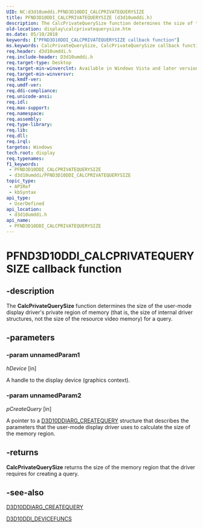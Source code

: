 ```yaml
---
UID: NC:d3d10umddi.PFND3D10DDI_CALCPRIVATEQUERYSIZE
title: PFND3D10DDI_CALCPRIVATEQUERYSIZE (d3d10umddi.h)
description: The CalcPrivateQuerySize function determines the size of the user-mode display driver's private region of memory (that is, the size of internal driver structures, not the size of the resource video memory) for a query.
old-location: display\calcprivatequerysize.htm
ms.date: 05/10/2018
keywords: ["PFND3D10DDI_CALCPRIVATEQUERYSIZE callback function"]
ms.keywords: CalcPrivateQuerySize, CalcPrivateQuerySize callback function [Display Devices], PFND3D10DDI_CALCPRIVATEQUERYSIZE, PFND3D10DDI_CALCPRIVATEQUERYSIZE callback, UserModeDisplayDriverDx10_Functions_79c9e2a9-e27e-4bd8-bc45-20dd14f0627a.xml, d3d10umddi/CalcPrivateQuerySize, display.calcprivatequerysize
req.header: d3d10umddi.h
req.include-header: D3d10umddi.h
req.target-type: Desktop
req.target-min-winverclnt: Available in Windows Vista and later versions of the Windows operating systems.
req.target-min-winversvr: 
req.kmdf-ver: 
req.umdf-ver: 
req.ddi-compliance: 
req.unicode-ansi: 
req.idl: 
req.max-support: 
req.namespace: 
req.assembly: 
req.type-library: 
req.lib: 
req.dll: 
req.irql: 
targetos: Windows
tech.root: display
req.typenames: 
f1_keywords:
 - PFND3D10DDI_CALCPRIVATEQUERYSIZE
 - d3d10umddi/PFND3D10DDI_CALCPRIVATEQUERYSIZE
topic_type:
 - APIRef
 - kbSyntax
api_type:
 - UserDefined
api_location:
 - d3d10umddi.h
api_name:
 - PFND3D10DDI_CALCPRIVATEQUERYSIZE
---
```


# PFND3D10DDI_CALCPRIVATEQUERYSIZE callback function


## -description

The <b>CalcPrivateQuerySize</b> function determines the size of the user-mode display driver's private region of memory (that is, the size of internal driver structures, not the size of the resource video memory) for a query.

## -parameters

### -param unnamedParam1

*hDevice* [in]

A handle to the display device (graphics context).

### -param unnamedParam2

*pCreateQuery* [in]

A pointer to a <a href="/windows-hardware/drivers/ddi/d3d10umddi/ns-d3d10umddi-d3d10ddiarg_createquery">D3D10DDIARG_CREATEQUERY</a> structure that describes the parameters that the user-mode display driver uses to calculate the size of the memory region.

## -returns

<b>CalcPrivateQuerySize</b> returns the size of the memory region that the driver requires for creating a query.

## -see-also

<a href="/windows-hardware/drivers/ddi/d3d10umddi/ns-d3d10umddi-d3d10ddiarg_createquery">D3D10DDIARG_CREATEQUERY</a>



<a href="/windows-hardware/drivers/ddi/d3d10umddi/ns-d3d10umddi-d3d10ddi_devicefuncs">D3D10DDI_DEVICEFUNCS</a>

